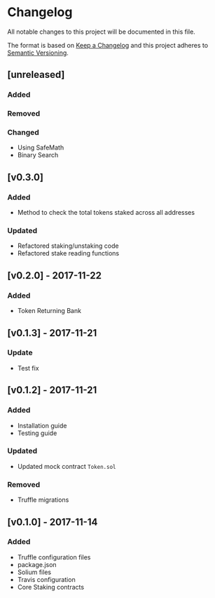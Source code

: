 # Changelog

All notable changes to this project will be documented in this file.

The format is based on [Keep a Changelog](http://keepachangelog.com/en/1.0.0/)
and this project adheres to [Semantic Versioning](http://semver.org/spec/v2.0.0.html).

## [unreleased]

### Added
### Removed

### Changed
 - Using SafeMath
 - Binary Search

## [v0.3.0]

### Added
 - Method to check the total tokens staked across all addresses
 
### Updated
 - Refactored staking/unstaking code
 - Refactored stake reading functions

## [v0.2.0] - 2017-11-22

### Added
 - Token Returning Bank

## [v0.1.3] - 2017-11-21

### Update
 - Test fix

## [v0.1.2] - 2017-11-21

### Added
 - Installation guide
 - Testing guide
 
### Updated
 - Updated mock contract ```Token.sol```

### Removed
 - Truffle migrations

## [v0.1.0] - 2017-11-14

### Added
 - Truffle configuration files
 - package.json
 - Solium files
 - Travis configuration
 - Core Staking contracts
